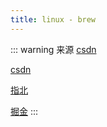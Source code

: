 ```yaml
---
title: linux - brew
---
```


::: warning 来源
[csdn](https://blog.csdn.net/qq_25751181/article/details/131152923)

[csdn](https://blog.csdn.net/u011506951/article/details/131115713)

[指北](https://sspai.com/post/56009#toc_15)

[掘金](https://juejin.cn/post/7167178133227962405?searchId=202410282241011F0DCA5096B25F3403F3)
:::
